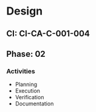 # Design

## CI: CI-CA-C-001-004
## Phase: 02

### Activities
- Planning
- Execution
- Verification
- Documentation
